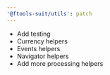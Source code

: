 ```yaml
---
'@ftools-suit/utils': patch
---
```


- Add testing
- Currency helpers
- Events helpers
- Navigator helpers
- Add more processing helpers
